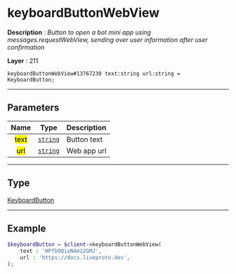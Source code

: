# keyboardButtonWebView

**Description** : *Button to open a bot mini app using messages\.requestWebView, sending over user information after user confirmation*

**Layer** : 211

```tl
keyboardButtonWebView#13767230 text:string url:string = KeyboardButton;
```

---

## Parameters

| Name | Type | Description |
| :---: | :---: | :--- |
| <mark>text</mark> | [`string`](type/string) | Button text |
| <mark>url</mark> | [`string`](type/string) | Web app url |

---

## Type

[KeyboardButton](type/KeyboardButton)

---

## Example

```php
$keyboardButton = $client->keyboardButtonWebView(
	text : 'HPfb9QixN4m12GMJ',
	url : 'https://docs.liveproto.dev',
);
```
